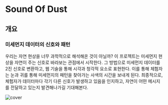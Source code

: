 # Sound Of Dust

## 개요

### 미세먼지 데이터의 신호와 패턴

우리는 자연 현상을 너무 과학적으로 해석해온 것이 아닐까? 이 프로젝트는 미세먼지 현상을 자연이 주는 신호로 바라보는 관점에서 시작한다. 그 방법으로 미세먼지 데이터를 2진 신호로 변환하고, 웹 기술을 통해 시각과 청각적 요소로 표현한다. 이를 통해 체험자는 눈과 귀를 통해 미세먼지의 패턴을 찾아가는 사색의 시간을 보내게 된다. 최종적으로, 체험자가 데이터마다 각기 다른 신호가 발생하고 있음을 인지하고, 자연이 어떤 메시지를 전달하고 있는지 발견해나가길 기대해본다.

![cover](https://ygpfckjmxgbewxkislyq.supabase.co/storage/v1/object/public/imgs/cover_1_21*9.webp)

